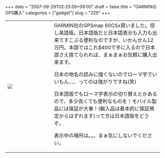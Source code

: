 +++
date = "2007-09-29T02:25:59+09:00"
draft = false
title = "GARMINのGPS購入"
categories = ["gadget"]
slug = "229"
+++

<table width="100%">
<tr>
<td valign="middle" style="width: 30%"><img border="0" src="https://keruru.net/images/46fd392740446-070910-020326.jpg" /></td>
<td valign="middle" style="width: 70%">GARMIN社のGPSmap 60CSx買いました。但し英語版。日本語版だと日本語表示も入力も出来てすこぶる便利なのですが、いかんせん12万円。本国ではこれ$400で手に入るので日本語さえ捨てられれば、まぁまぁお気軽に購入出来ます。

日本の地名の読みに強くないのでローマ字でいいもん、、、ってのは強がりですね(笑)

日本語版でもローマ字表示の切り替えとかあるので、多少高くても便利なものを！モバイル製品には保証が大事！(輸入品は基本的に保証規定からはずれます)って方は日本語版をどうぞ。

表示中の場所は。。。まぁ気にしないでください。</td>
</tr>
</table>
